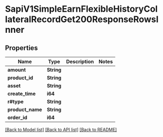 # SapiV1SimpleEarnFlexibleHistoryCollateralRecordGet200ResponseRowsInner

## Properties

Name | Type | Description | Notes
------------ | ------------- | ------------- | -------------
**amount** | **String** |  | 
**product_id** | **String** |  | 
**asset** | **String** |  | 
**create_time** | **i64** |  | 
**r#type** | **String** |  | 
**product_name** | **String** |  | 
**order_id** | **i64** |  | 

[[Back to Model list]](../README.md#documentation-for-models) [[Back to API list]](../README.md#documentation-for-api-endpoints) [[Back to README]](../README.md)


